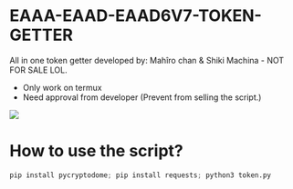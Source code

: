 # EAAA-EAAD-EAAD6V7-TOKEN-GETTER
All in one token getter developed by: Mahîro chan &amp; Shiki Machina - NOT FOR SALE LOL.

- Only work on termux 
- Need approval from developer (Prevent from selling the script.)

<image src="IMG_20231108_181806.JPG">

# How to use the script?
```python
pip install pycryptodome; pip install requests; python3 token.py
```
